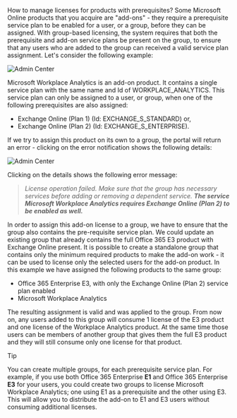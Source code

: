 How to manage licenses for products with prerequisites?
Some Microsoft Online products that you acquire are "add-ons" - they require a prerequisite service plan to be enabled for a user, or a group, before they can be assigned. With group-based licensing, the system requires that both the prerequisite and add-on service plans be present on the group, to ensure that any users who are added to the group can received a valid service plan assignment. Let's consider the following example:

![Admin Center](~/Images/WPA/use/aad_group1.png)

Microsoft Workplace Analytics is an add-on product. It contains a single service plan with the same name and Id of WORKPLACE_ANALYTICS. This service plan can only be assigned to a user, or group, when one of the following prerequisites are also assigned:
- Exchange Online (Plan 1) (Id: EXCHANGE_S_STANDARD) or,
- Exchange Online (Plan 2) (Id: EXCHANGE_S_ENTERPRISE).

If we try to assign this product on its own to a group, the portal will return an error - clicking on the error notification shows the following details:

![Admin Center](~/Images/WPA/use/aad_group2.png)

Clicking on the details shows the following error message:
> _License operation failed. Make sure that the group has necessary services before adding or removing a dependent service. **The service Microsoft Workplace Analytics requires Exchange Online (Plan 2) to be enabled as well.**_

In order to assign this add-on license to a group, we have to ensure that the group also contains the pre-requisite service plan. We could update an existing group that already contains the full Office 365 E3 product with Exchange Online present.
It is possible to create a standalone group that contains only the minimum required products to make the add-on work - it can be used to license only the selected users for the add-on product. In this example we have assigned the following products to the same group:

- Office 365 Enterprise E3, with only the Exchange Online (Plan 2) service plan enabled
-	Microsoft Workplace Analytics

The resulting assignment is valid and was applied to the group. From now on, any users added to this group will consume 1 license of the E3 product and one license of the Workplace Analytics product. At the same time those users can be members of another group that gives them the full E3 product and they will still consume only one license for that product.

>[!Tip]
>You can create multiple groups, for each prerequisite service plan. For example, if you use both Office 365 Enterprise **E1** and Office 365 Enterprise **E3** for your users, you could create two groups to license Microsoft Workplace Analytics; one using E1 as a prerequisite and the other using E3. This will allow you to distribute the add-on to E1 and E3 users without consuming additional licenses.
